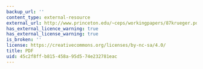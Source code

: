```yaml
---
backup_url: ''
content_type: external-resource
external_url: http://www.princeton.edu/~ceps/workingpapers/87krueger.pdf
has_external_licence_warning: true
has_external_license_warning: true
is_broken: ''
license: https://creativecommons.org/licenses/by-nc-sa/4.0/
title: PDF
uid: 45c2f8ff-b815-458a-95d5-74e232781eac
---
```

